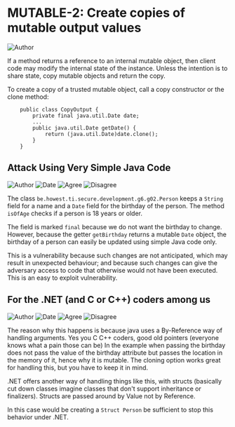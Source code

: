 # MUTABLE-2: Create copies of mutable output values
![Author](https://img.shields.io/badge/Author-Oracle-blue.svg)


If a method returns a reference to an internal mutable object, then client code may modify the internal state of the instance. Unless the intention is to share state, copy mutable objects and return the copy.

To create a copy of a trusted mutable object, call a copy constructor or the clone method:

        public class CopyOutput {
            private final java.util.Date date;
            ...
            public java.util.Date getDate() {
                return (java.util.Date)date.clone();
            }
        }

## Attack Using Very Simple Java Code

![Author](https://img.shields.io/badge/Author-Mattias.De.Wael-blue.svg)
![Date](https://img.shields.io/badge/Date-20170930-lightgrey.svg)
![Agree](https://img.shields.io/badge/AGREE-1-green.svg)
![Disagree](https://img.shields.io/badge/DISAGREE-0-red.svg)

The class ```be.howest.ti.secure.development.g6.g02.Person``` keeps a ```String``` field for a name and a ```Date``` field for the birthday of the person. The method ```isOfAge``` checks if a person is 18 years or older.

The field is marked ```final``` because we do not want the birthday to change. However, because the getter ```getBirthday``` returns a mutable ```Date``` object, the birthday of a person can easily be updated using simple Java code only.

This is a vulnerability because such changes are not anticipated, which may result in unexpected behaviour; and because such changes can give the adversary access to code that otherwise would not have been executed. This is an easy to exploit vulnerability. 


## For the .NET (and C or C++) coders among us
![Author](https://img.shields.io/badge/Author-Sven.Meuleman-blue.svg)
![Date](https://img.shields.io/badge/Date-20171226-lightgrey.svg)
![Agree](https://img.shields.io/badge/AGREE-0-green.svg)
![Disagree](https://img.shields.io/badge/DISAGREE-0-red.svg)

The reason why this happens is because java uses a By-Reference way of handling arguments. Yes you C C++ coders, good old pointers (everyone knows what a pain those can be)
In the example when passing the birthday does not pass the value of the birthday attribute but passes the location in the memory of it, hence why it is mutable.
The cloning option works great for handling this, but you have to keep it in mind.

.NET offers another way of handling things like this, with structs (basically cut down classes imagine classes that don't support inheritance or finalizers).
Structs are passed around by Value not by Reference.  

In this case would be creating a ```Struct Person``` be sufficient to stop this behavior under .NET.



